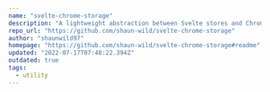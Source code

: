 ```yaml
---
name: "svelte-chrome-storage"
description: "A lightweight abstraction between Svelte stores and Chrome extension storage."
repo_url: "https://github.com/shaun-wild/svelte-chrome-storage"
author: "shaunwild97"
homepage: "https://github.com/shaun-wild/svelte-chrome-storage#readme"
updated: "2022-07-17T07:48:22.394Z"
outdated: true
tags: 
  - utility
---
```

